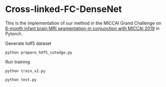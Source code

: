 # Cross-linked-FC-DenseNet

This is the implementation of our method in the MICCAI Grand Challenge on [6-month infant brain MRI segmentation-in conjunction with MICCAI 2019](http://iseg2019.web.unc.edu) in Pytorch. 

Generate hdf5 dataset

```
python prepare_hdf5_cutedge.py
```
Run training

```
python train_v2.py
```
```
python test.py

```

